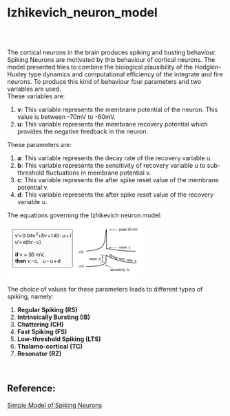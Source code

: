 # Izhikevich_neuron_model
<br><br>

The cortical neurons in the brain produces spiking and busting behaviour. Spiking Neurons are motivated by this behaviour of cortical neurons. The model presented tries to combine the biological plausibility of the Hodgkin-Huxley type dynamics and computational efficiency of the integrate and fire neurons. To produce this kind of behaviour four parameters and two variables are used.<br>
These variables are:
1. **v**: This variable represents the membrane potential of the neuron. This value is between -70mV to -60mV.
2. **u**: This variable represents the membrane recovery potential which provides the negative feedback in the neuron.

These parameters are:
1. **a**: This variable represents the decay rate of the recovery variable u.
2. **b**: This variable represents the sensitivity of recovery variable u to sub-threshold fluctuations in membrane potential v.
3. **c**: This variable represents the after spike reset value of the membrane potential v.
4. **d**: This variable represents the after spike reset value of the recovery variable u.

The equations governing the Izhikevich neuron model:<br>
<img src='/Izhikevich_neuron_model/Izhikevich_equation.png'/><br>


The choice of values for these parameters leads to different types of spiking, namely:
1. **Regular Spiking (RS)**
2. **Intrinsically Bursting (IB)**
3. **Chattering (CH)**
4. **Fast Spiking (FS)**
5. **Low-threshold Spiking (LTS)**
6. **Thalamo-cortical (TC)**
7. **Resonator (RZ)**

<br>

## Reference:<br>
[Simple Model of Spiking Neurons](http://www.izhikevich.org/publications/spikes.pdf)

